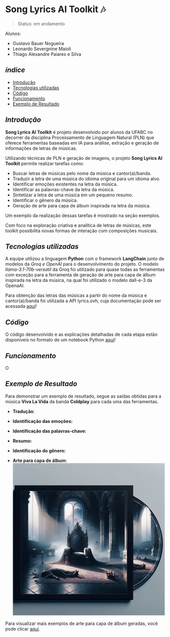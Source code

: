 # Song Lyrics AI Toolkit 🎶
> Status: em andamento

Alunos:
*   Gustavo Bauer Nogueira
*   Leonardo Severgnine Maioli
*   Thiago Alexandre Paiares e Silva

## _índice_

- <a href="#intro">Introdução</a>
- <a href="#tecnologias-utilizadas">Tecnologias utilizadas</a>
- <a href="#codigo">Código</a>
- <a href="#funcionamento">Funcionamento</a>
- <a href="#exemplo">Exemplo de Resultado</a>

## _Introdução_

**Song Lyrics AI Toolkit** é projeto desenvolvido por alunos da UFABC no decorrer da disciplina Processamento de Linguagem Natural (PLN) que oferece ferramentas baseadas em IA para análise, extração e geração de informações de letras de músicas. 

Utilizando técnicas de PLN e geração de imagens, o projeto **Song Lyrics AI Toolkit** permite realizar tarefas como:

- Buscar letras de músicas pelo nome da música e cantor(a)/banda.
- Traduzir a letra de uma música do idioma original para um idioma alvo.
- Identificar emoções existentes na letra da música.
- Identificar as palavras-chave da letra da música.
- Sintetizar a letra de uma música em um pequeno resumo.
- Identificar o gênero da música.
- Geração de arte para capa de álbum inspirada na letra da música.

Um exemplo da realização dessas tarefas é mostrado na seção exemplos.

Com foco na exploração criativa e analítica de letras de músicas, este toolkit possibilita novas formas de interação com composições musicais.

## _Tecnologias utilizadas_

A equipe utilizou a linguagem **Python** com o framework **LangChain** junto de modelos da **Groq* e *OpenAI** para o desenvolvimento do projeto. O modelo _*llama-3.1-70b-versatil*_ da Groq foi utilizado para quase todas as ferramentas com exceção para a ferramenta de geração de arte para capa de álbum inspirada na letra da música, na qual foi utilizado o modelo dall-e-3 da OpenaAI.

Para obtenção das letras das músicas a partir do nome da música e cantor(a)/banda foi utilizada a API lyrics.ovh, cuja documentação pode ser acessada [aqui](lyricsovh.docs.apiary.io)!

## _Código_

O código desenvolvido e as explicações detalhadas de cada etapa estão disponíveis no formato de um notebook Python [aqui]()!

## _Funcionamento_

O

## _Exemplo de Resultado_

Para demonstrar um exemplo de resultado, segue as saídas obtidas para a música **Viva La Vida** da banda **Coldplay** para cada uma das ferramentas.

- **Tradução**:
  
- **Identificação das emoções:**
  
- **Identificação das palavras-chave:**
  
- **Resumo:**
  
- **Identificação do gênero:**
  
- **Arte para capa de álbum:**
![Capa de álbum para a música Viva La Vida da banda Coldplay](album_cover/viva%20la%20vida%20-%20Coldplay.png)

Para visualizar mais exemplos de arte para capa de álbum geradas, você pode clicar [aqui](https://github.com/LeonardoMaioli/song_lyrics_ai_toolkit/tree/main/album_cover).



